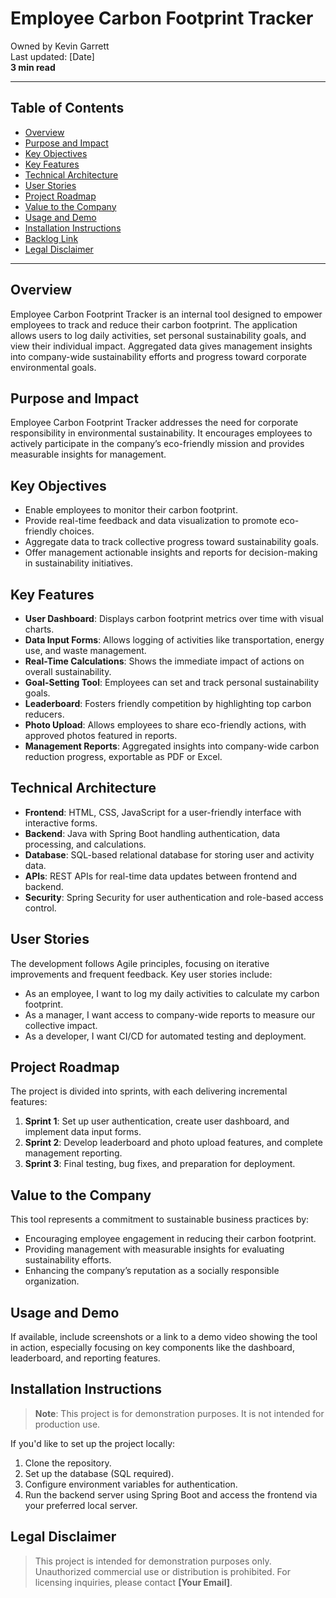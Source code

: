 # Employee Carbon Footprint Tracker

Owned by Kevin Garrett  
Last updated: [Date]  
**3 min read**

---

## Table of Contents
- [Overview](#overview)
- [Purpose and Impact](#purpose-and-impact)
- [Key Objectives](#key-objectives)
- [Key Features](#key-features)
- [Technical Architecture](#technical-architecture)
- [User Stories](#user-stories)
- [Project Roadmap](#project-roadmap)
- [Value to the Company](#value-to-the-company)
- [Usage and Demo](#usage-and-demo)
- [Installation Instructions](#installation-instructions)
- [Backlog Link](#backlog-link)
- [Legal Disclaimer](#legal-disclaimer)

---

## Overview
Employee Carbon Footprint Tracker is an internal tool designed to empower employees to track and reduce their carbon footprint. The application allows users to log daily activities, set personal sustainability goals, and view their individual impact. Aggregated data gives management insights into company-wide sustainability efforts and progress toward corporate environmental goals.

## Purpose and Impact
Employee Carbon Footprint Tracker addresses the need for corporate responsibility in environmental sustainability. It encourages employees to actively participate in the company’s eco-friendly mission and provides measurable insights for management.

## Key Objectives
- Enable employees to monitor their carbon footprint.
- Provide real-time feedback and data visualization to promote eco-friendly choices.
- Aggregate data to track collective progress toward sustainability goals.
- Offer management actionable insights and reports for decision-making in sustainability initiatives.

## Key Features
- **User Dashboard**: Displays carbon footprint metrics over time with visual charts.
- **Data Input Forms**: Allows logging of activities like transportation, energy use, and waste management.
- **Real-Time Calculations**: Shows the immediate impact of actions on overall sustainability.
- **Goal-Setting Tool**: Employees can set and track personal sustainability goals.
- **Leaderboard**: Fosters friendly competition by highlighting top carbon reducers.
- **Photo Upload**: Allows employees to share eco-friendly actions, with approved photos featured in reports.
- **Management Reports**: Aggregated insights into company-wide carbon reduction progress, exportable as PDF or Excel.

## Technical Architecture
- **Frontend**: HTML, CSS, JavaScript for a user-friendly interface with interactive forms.
- **Backend**: Java with Spring Boot handling authentication, data processing, and calculations.
- **Database**: SQL-based relational database for storing user and activity data.
- **APIs**: REST APIs for real-time data updates between frontend and backend.
- **Security**: Spring Security for user authentication and role-based access control.

## User Stories
The development follows Agile principles, focusing on iterative improvements and frequent feedback. Key user stories include:
- As an employee, I want to log my daily activities to calculate my carbon footprint.
- As a manager, I want access to company-wide reports to measure our collective impact.
- As a developer, I want CI/CD for automated testing and deployment.



## Project Roadmap
The project is divided into sprints, with each delivering incremental features:
1. **Sprint 1**: Set up user authentication, create user dashboard, and implement data input forms.
2. **Sprint 2**: Develop leaderboard and photo upload features, and complete management reporting.
3. **Sprint 3**: Final testing, bug fixes, and preparation for deployment.

## Value to the Company
This tool represents a commitment to sustainable business practices by:
- Encouraging employee engagement in reducing their carbon footprint.
- Providing management with measurable insights for evaluating sustainability efforts.
- Enhancing the company’s reputation as a socially responsible organization.

## Usage and Demo
If available, include screenshots or a link to a demo video showing the tool in action, especially focusing on key components like the dashboard, leaderboard, and reporting features.

## Installation Instructions
> **Note**: This project is for demonstration purposes. It is not intended for production use.

If you'd like to set up the project locally:
1. Clone the repository.
2. Set up the database (SQL required).
3. Configure environment variables for authentication.
4. Run the backend server using Spring Boot and access the frontend via your preferred local server.

## Legal Disclaimer
> This project is intended for demonstration purposes only. Unauthorized commercial use or distribution is prohibited. For licensing inquiries, please contact **[Your Email]**.

